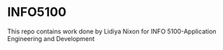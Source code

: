 # INFO5100
This repo contains work done by Lidiya Nixon for INFO 5100-Application Engineering and Development
